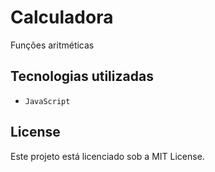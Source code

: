 # Calculadora
Funções aritméticas

## Tecnologias utilizadas
- `JavaScript`

## License
Este projeto está licenciado sob a MIT License.